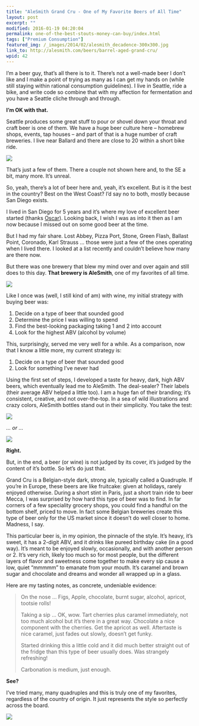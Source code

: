 ```yaml
---
title: "AleSmith Grand Cru - One of My Favorite Beers of All Time"
layout: post
excerpt: ""
modified: 2016-01-19 04:20:04
permalink: one-of-the-best-stouts-money-can-buy/index.html
tags: ["Premium Consumption"]
featured_img: /_images/2014/02/alesmith_decadence-300x300.jpg
link_to: http://alesmith.com/beers/barrel-aged-grand-cru/
wpid: 42
---
```



I’m a beer guy, that’s all there is to it. There’s not a well-made beer I don’t like and I make a point of trying as many as I can get my hands on (while still staying within rational consumption guidelines). I live in Seattle, ride a bike, and write code so combine that with my affection for fermentation and you have a Seattle cliche through and through.

**I’m OK with that.**

Seattle produces some great stuff to pour or shovel down your throat and craft beer is one of them. We have a huge beer culture here – homebrew shops, events, tap houses – and part of that is a huge number of craft breweries. I live near Ballard and there are close to 20 within a short bike ride.

![](/_images/2014/02/Screenshot-2015-01-03-09.51.29.png)

That’s just a few of them. There a couple not shown here and, to the SE a bit, many more. It’s unreal.

So, yeah, there’s a lot of beer here and, yeah, it’s excellent. But is it the best in the country? Best on the West Coast? I’d say no to both, mostly because San Diego exists.

I lived in San Diego for 5 years and it’s where my love of excellent beer started (thanks [Oscar](http://instagram.com/peopleofthesun)). Looking back, I wish I was as into it then as I am now because I missed out on some good beer at the time.

But I had my fair share. Lost Abbey, Pizza Port, Stone, Green Flash, Ballast Point, Coronado, Karl Strauss … those were just a few of the ones operating when I lived there. I looked at a list recently and couldn’t believe how many are there now.

But there was one brewery that blew my mind over and over again and still does to this day. **That brewery is AleSmith**, one of my favorites of all time.

![](/_images/2014/02/140.jpg)

Like I once was (well, I still kind of am) with wine, my initial strategy with buying beer was:

1. Decide on a type of beer that sounded good
2. Determine the price I was willing to spend
3. Find the best-looking packaging taking 1 and 2 into account
4. Look for the highest ABV (alcohol by volume)

This, surprisingly, served me very well for a while. As a comparison, now that I know a little more, my current strategy is:

1. Decide on a type of beer that sounded good
2. Look for something I’ve never had

Using the first set of steps, I developed a taste for heavy, dark, high ABV beers, which eventually lead me to AleSmith. The deal-sealer? Their labels (their average ABV helped a little too). I am a huge fan of their branding; it’s consistent, creative, and not over-the-top. In a sea of wild illustrations and crazy colors, AleSmith bottles stand out in their simplicity. You take the test:

![](/_images/2014/02/alesmith_decadence.jpg)

*… or …*

![](/_images/2014/02/317cd522e4ad43715a8d697eed160412.jpg)

**Right.**

But, in the end, a beer (or wine) is not judged by its cover, it’s judged by the content of it’s bottle. So let’s do just that.

Grand Cru is a Belgian-style dark, strong ale, typically called a Quadruple. If you’re in Europe, these beers are like fruitcake: given at holidays, rarely enjoyed otherwise. During a short stint in Paris, just a short train ride to beer Mecca, I was surprised by how hard this type of beer was to find. In far corners of a few speciality grocery shops, you could find a handful on the bottom shelf, priced to move. In fact some Belgian breweries create this type of beer only for the US market since it doesn’t do well closer to home. Madness, I say.

This particular beer is, in my opinion, the pinnacle of the style. It’s heavy, it’s sweet, it has a 2-digit ABV, and it drinks like pureed birthday cake (in a good way). It’s meant to be enjoyed slowly, occasionally, and with another person or 2. It’s very rich, likely too much so for most people, but the different layers of flavor and sweetness come together to make every sip cause a low, quiet “mmmmm” to emanate from your mouth. It’s caramel and brown sugar and chocolate and dreams and wonder all wrapped up in a glass.

Here are my tasting notes, as concrete, undeniable evidence:

> On the nose … Figs, Apple, chocolate, burnt sugar, alcohol, apricot, tootsie rolls!
>
> Taking a sip … OK, wow. Tart cherries plus caramel immediately, not too much alcohol but it’s there in a great way. Chocolate a nice component with the cherries. Get the apricot as well. Aftertaste is nice caramel, just fades out slowly, doesn’t get funky.
>
> Started drinking this a little cold and it did much better straight out of the fridge than this type of beer usually does. Was strangely refreshing!
>
> Carbonation is medium, just enough.

**See?**

I’ve tried many, many quadruples and this is truly one of my favorites, regardless of the country of origin. It just represents the style so perfectly across the board.

![](/_images/2015/02/pc_logo_023.png)
